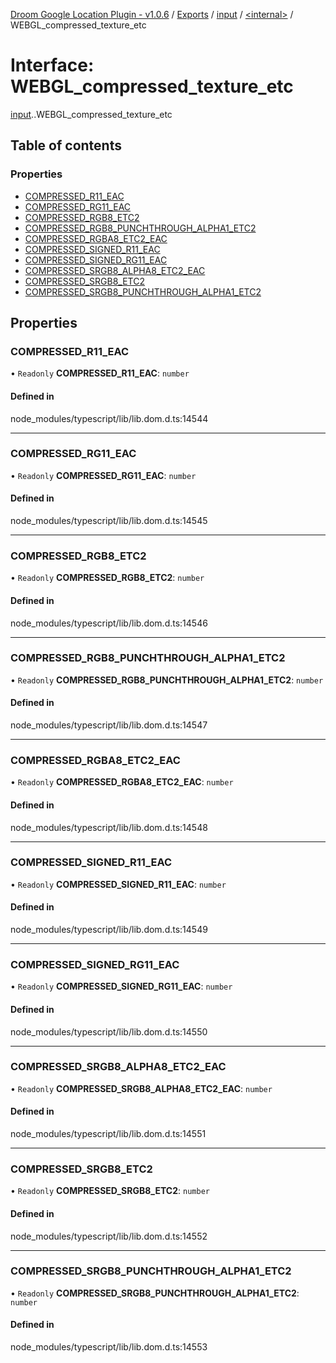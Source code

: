 [Droom Google Location Plugin - v1.0.6](../README.md) / [Exports](../modules.md) / [input](../modules/input.md) / [<internal\>](../modules/input._internal_.md) / WEBGL\_compressed\_texture\_etc

# Interface: WEBGL\_compressed\_texture\_etc

[input](../modules/input.md).[<internal>](../modules/input._internal_.md).WEBGL_compressed_texture_etc

## Table of contents

### Properties

- [COMPRESSED\_R11\_EAC](input._internal_.WEBGL_compressed_texture_etc.md#compressed_r11_eac)
- [COMPRESSED\_RG11\_EAC](input._internal_.WEBGL_compressed_texture_etc.md#compressed_rg11_eac)
- [COMPRESSED\_RGB8\_ETC2](input._internal_.WEBGL_compressed_texture_etc.md#compressed_rgb8_etc2)
- [COMPRESSED\_RGB8\_PUNCHTHROUGH\_ALPHA1\_ETC2](input._internal_.WEBGL_compressed_texture_etc.md#compressed_rgb8_punchthrough_alpha1_etc2)
- [COMPRESSED\_RGBA8\_ETC2\_EAC](input._internal_.WEBGL_compressed_texture_etc.md#compressed_rgba8_etc2_eac)
- [COMPRESSED\_SIGNED\_R11\_EAC](input._internal_.WEBGL_compressed_texture_etc.md#compressed_signed_r11_eac)
- [COMPRESSED\_SIGNED\_RG11\_EAC](input._internal_.WEBGL_compressed_texture_etc.md#compressed_signed_rg11_eac)
- [COMPRESSED\_SRGB8\_ALPHA8\_ETC2\_EAC](input._internal_.WEBGL_compressed_texture_etc.md#compressed_srgb8_alpha8_etc2_eac)
- [COMPRESSED\_SRGB8\_ETC2](input._internal_.WEBGL_compressed_texture_etc.md#compressed_srgb8_etc2)
- [COMPRESSED\_SRGB8\_PUNCHTHROUGH\_ALPHA1\_ETC2](input._internal_.WEBGL_compressed_texture_etc.md#compressed_srgb8_punchthrough_alpha1_etc2)

## Properties

### COMPRESSED\_R11\_EAC

• `Readonly` **COMPRESSED\_R11\_EAC**: `number`

#### Defined in

node_modules/typescript/lib/lib.dom.d.ts:14544

___

### COMPRESSED\_RG11\_EAC

• `Readonly` **COMPRESSED\_RG11\_EAC**: `number`

#### Defined in

node_modules/typescript/lib/lib.dom.d.ts:14545

___

### COMPRESSED\_RGB8\_ETC2

• `Readonly` **COMPRESSED\_RGB8\_ETC2**: `number`

#### Defined in

node_modules/typescript/lib/lib.dom.d.ts:14546

___

### COMPRESSED\_RGB8\_PUNCHTHROUGH\_ALPHA1\_ETC2

• `Readonly` **COMPRESSED\_RGB8\_PUNCHTHROUGH\_ALPHA1\_ETC2**: `number`

#### Defined in

node_modules/typescript/lib/lib.dom.d.ts:14547

___

### COMPRESSED\_RGBA8\_ETC2\_EAC

• `Readonly` **COMPRESSED\_RGBA8\_ETC2\_EAC**: `number`

#### Defined in

node_modules/typescript/lib/lib.dom.d.ts:14548

___

### COMPRESSED\_SIGNED\_R11\_EAC

• `Readonly` **COMPRESSED\_SIGNED\_R11\_EAC**: `number`

#### Defined in

node_modules/typescript/lib/lib.dom.d.ts:14549

___

### COMPRESSED\_SIGNED\_RG11\_EAC

• `Readonly` **COMPRESSED\_SIGNED\_RG11\_EAC**: `number`

#### Defined in

node_modules/typescript/lib/lib.dom.d.ts:14550

___

### COMPRESSED\_SRGB8\_ALPHA8\_ETC2\_EAC

• `Readonly` **COMPRESSED\_SRGB8\_ALPHA8\_ETC2\_EAC**: `number`

#### Defined in

node_modules/typescript/lib/lib.dom.d.ts:14551

___

### COMPRESSED\_SRGB8\_ETC2

• `Readonly` **COMPRESSED\_SRGB8\_ETC2**: `number`

#### Defined in

node_modules/typescript/lib/lib.dom.d.ts:14552

___

### COMPRESSED\_SRGB8\_PUNCHTHROUGH\_ALPHA1\_ETC2

• `Readonly` **COMPRESSED\_SRGB8\_PUNCHTHROUGH\_ALPHA1\_ETC2**: `number`

#### Defined in

node_modules/typescript/lib/lib.dom.d.ts:14553
